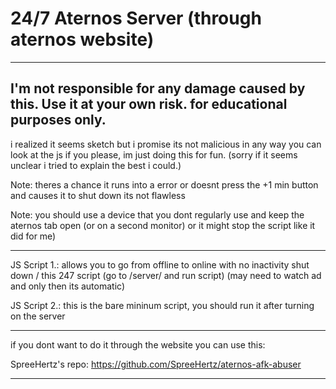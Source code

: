 # 24/7 Aternos Server (through aternos website)

-----------------------------------------------------------------------------------------------------------
I'm not responsible for any damage caused by this. Use it at your own risk. for educational purposes only.
-----------------------------------------------------------------------------------------------------------


i realized it seems sketch but i promise its not malicious in any way you can look at the js if you please, im just doing this for fun. (sorry if it seems unclear i tried to explain the best i could.)


Note: theres a chance it runs into a error or doesnt press the +1 min button and causes it to shut down its not flawless

Note: you should use a device that you dont regularly use and keep the aternos tab open (or on a second monitor) or it might stop the script like it did for me)

------------------------------------------------------------------------------------------------------------------------------

JS Script 1.: allows you to go from offline to online with no inactivity shut down / this 247 script 
(go to /server/ and run script) (may need to watch ad and only then its automatic)

JS Script 2.: this is the bare mininum script, you should run it after turning on the server

------------------------------------------------------------------------------------------------------------------------------
if you dont want to do it through the website you can use this: 

SpreeHertz's repo: https://github.com/SpreeHertz/aternos-afk-abuser

------------------------------------------------------------------------------------------------------------------------------
